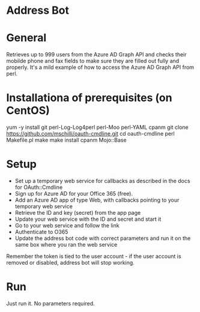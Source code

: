 Address Bot
===========

# General
Retrieves up to 999 users from the Azure AD Graph API and checks their mobilde phone and fax fields to make sure they are filled out fully and properly. It's a mild example of how to access the Azure AD Graph API from perl.

# Installationa of prerequisites (on CentOS)
yum -y install git perl-Log-Log4perl perl-Moo perl-YAML cpanm
git clone https://github.com/mschilli/oauth-cmdline.git
cd oauth-cmdline
perl Makefile.pl
make
make install
cpanm Mojo::Base

# Setup
* Set up a temporary web service for callbacks as described in the docs for OAuth::Cmdline
* Sign up for Azure AD for your Office 365 (free).
* Add an Azure AD app of type Web, with callbacks pointing to your temporary web service
* Retrieve the ID and key (secret) from the app page
* Update your web service with the ID and secret and start it
* Go to your web service and follow the link
* Authenticate to O365
* Update the address bot code with correct parameters and run it on the same box where you ran the web service
 
 Remember the token is tied to the user account - if the user account is removed or disabled, address bot will stop working.

# Run

Just run it. No parameters required. 
